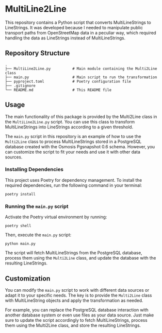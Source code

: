 # MultiLine2Line
This repository contains a Python script that converts MultiLineStrings to LineStrings. It was developed because I needed to manipulate public transport paths from OpenStreetMap data in a peculiar way, which required handling the data as LineStrings instead of MultiLineStrings.

## Repository Structure
```
.
├── MultiLine2Line.py          # Main module containing the Multi2Line class
├── main.py                    # Main script to run the transformation
├── pyproject.toml             # Poetry configuration file
├── .gitignore
└── README.md                  # This README file
```
## Usage
The main functionality of this package is provided by the Multi2Line class in the `MultiLine2Line.py` script. You can use this class to transform MultiLineStrings into LineStrings according to a given threshold.

The `main.py` script in this repository is an example of how to use the `Multi2Line` class to process MultiLineStrings stored in a PostgreSQL database created with the Osmosis Pgsnapshot 0.6 schema. However, you can customize the script to fit your needs and use it with other data sources.

### Installing Dependencies
This project uses Poetry for dependency management. To install the required dependencies, run the following command in your terminal:
```
poetry install
```
### Running the `main.py` script
Activate the Poetry virtual environment by running:
```
poetry shell
```
Then, execute the `main.py` script:
```
python main.py
```
The script will fetch MultiLineStrings from the PostgreSQL database, process them using the `Multi2Line` class, and update the database with the resulting LineStrings.

## Customization
You can modify the `main.py` script to work with different data sources or adapt it to your specific needs. The key is to provide the `Multi2Line` class with MultiLineString objects and apply the transformation as needed.

For example, you can replace the PostgreSQL database interaction with another database system or even use files as your data source. Just make sure to update the script accordingly to fetch MultiLineStrings, process them using the Multi2Line class, and store the resulting LineStrings.